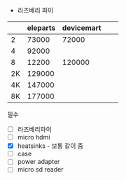 - 라즈베리 파이

|    | eleparts | devicemart |   |   |
|----|----------|------------|---|---|
| 2  | 73000    | 72000      |   |   |
| 4  | 92000    |            |   |   |
| 8  | 12200    | 120000     |   |   |
| 2K | 129000   |            |   |   |
| 4K | 147000   |            |   |   |
| 8K | 177000   |            |   |   |

필수
- [ ] 라즈베리파이
- [ ] micro hdmi
- [X] heatsinks - 보통 같이 줌
- [ ] case
- [ ] power adapter
- [ ] micro sd reader
